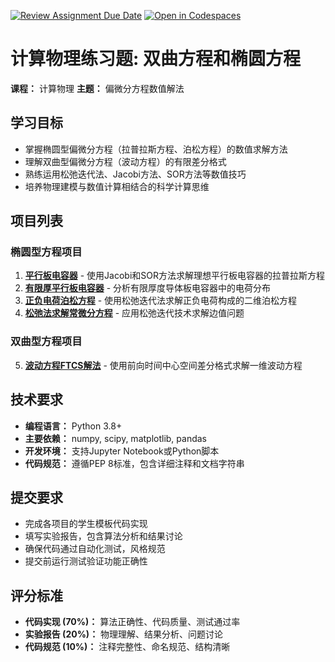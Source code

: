 [![Review Assignment Due Date](https://classroom.github.com/assets/deadline-readme-button-22041afd0340ce965d47ae6ef1cefeee28c7c493a6346c4f15d667ab976d596c.svg)](https://classroom.github.com/a/AIbOye9O)
[![Open in Codespaces](https://classroom.github.com/assets/launch-codespace-2972f46106e565e64193e422d61a12cf1da4916b45550586e14ef0a7c637dd04.svg)](https://classroom.github.com/open-in-codespaces?assignment_repo_id=19806781)
# 计算物理练习题: 双曲方程和椭圆方程

**课程：** 计算物理 **主题：** 偏微分方程数值解法

## 学习目标
- 掌握椭圆型偏微分方程（拉普拉斯方程、泊松方程）的数值求解方法
- 理解双曲型偏微分方程（波动方程）的有限差分格式
- 熟练运用松弛迭代法、Jacobi方法、SOR方法等数值技巧
- 培养物理建模与数值计算相结合的科学计算思维

## 项目列表

### 椭圆型方程项目
1. **[平行板电容器](./ParallelPlateCapacitor/项目说明.md)** - 使用Jacobi和SOR方法求解理想平行板电容器的拉普拉斯方程
2. **[有限厚平行板电容器](./FiniteThicknessCapacitor/项目说明.md)** - 分析有限厚度导体板电容器中的电荷分布
3. **[正负电荷泊松方程](./PoissonEquationCharges/项目说明.md)** - 使用松弛迭代法求解正负电荷构成的二维泊松方程
4. **[松弛法求解常微分方程](./RelaxationMethodODE/项目说明.md)** - 应用松弛迭代技术求解边值问题

### 双曲型方程项目
5. **[波动方程FTCS解法](./WaveEquationFTCS/项目说明.md)** - 使用前向时间中心空间差分格式求解一维波动方程

## 技术要求
- **编程语言：** Python 3.8+
- **主要依赖：** numpy, scipy, matplotlib, pandas
- **开发环境：** 支持Jupyter Notebook或Python脚本
- **代码规范：** 遵循PEP 8标准，包含详细注释和文档字符串

## 提交要求
- 完成各项目的学生模板代码实现
- 填写实验报告，包含算法分析和结果讨论
- 确保代码通过自动化测试，风格规范
- 提交前运行测试验证功能正确性

## 评分标准
- **代码实现 (70%)：** 算法正确性、代码质量、测试通过率
- **实验报告 (20%)：** 物理理解、结果分析、问题讨论
- **代码规范 (10%)：** 注释完整性、命名规范、结构清晰
